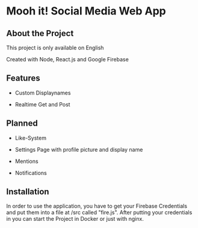 # Mooh it! Social Media Web App

## About the Project

This project is only available on English

Created with Node, React.js and Google Firebase

## Features

- Custom Displaynames

- Realtime Get and Post

## Planned

- Like-System

- Settings Page with profile picture and display name

- Mentions

- Notifications

## Installation

In order to use the application, 
you have to get your Firebase Credentials 
and put them into a file at /src called "fire.js". 
After putting your credentials in you can start the Project in Docker or just with nginx.
